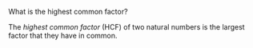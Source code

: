What is the highest common factor?
<!--question-->
The *highest common factor* (HCF) of two natural numbers is the largest factor that they have in common.
